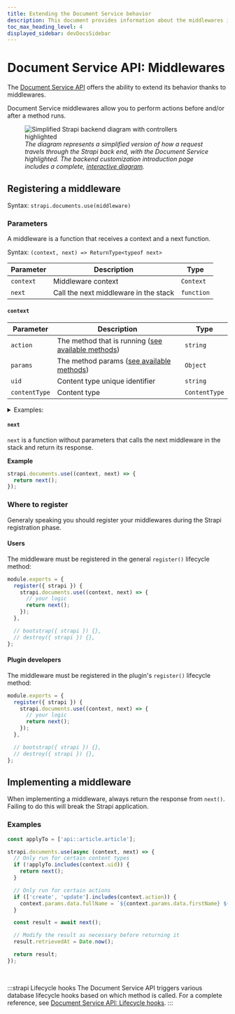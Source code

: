 ```yaml
---
title: Extending the Document Service behavior
description: This document provides information about the middlewares in the Document Service API.
toc_max_heading_level: 4
displayed_sidebar: devDocsSidebar
---
```


# Document Service API: Middlewares

The [Document Service API](/dev-docs/api/document-service) offers the ability to extend its behavior thanks to middlewares.

Document Service middlewares allow you to perform actions before and/or after a method runs.

<figure style={{width: '100%', margin: '0'}}>
  <img src="/img/assets/backend-customization/diagram-controllers-services.png" alt="Simplified Strapi backend diagram with controllers highlighted" />
  <em><figcaption style={{fontSize: '12px'}}>The diagram represents a simplified version of how a request travels through the Strapi back end, with the Document Service highlighted. The backend customization introduction page includes a complete, <a href="/dev-docs/backend-customization#interactive-diagram">interactive diagram</a>.</figcaption></em>
</figure>

## Registering a middleware

Syntax: `strapi.documents.use(middleware)`

### Parameters

A middleware is a function that receives a context and a next function.

Syntax: `(context, next) => ReturnType<typeof next>`

| Parameter | Description                           | Type       |
|-----------|---------------------------------------|------------|
| `context` | Middleware context                    | `Context`  |
| `next`    | Call the next middleware in the stack | `function` |

#### `context`

| Parameter     | Description                                                                          | Type          |
|---------------|--------------------------------------------------------------------------------------|---------------|
| `action`      | The method that is running ([see available methods](/dev-docs/api/document-service)) | `string`      |
| `params`      | The method params ([see available methods](/dev-docs/api/document-service))          | `Object`      |
| `uid`         | Content type unique identifier                                                       | `string`      |
| `contentType` | Content type                                                                         | `ContentType` |

<details>
<summary>Examples:</summary>

The following examples show what `context` might include depending on the method called:

<Tabs>


<TabItem value="find-one" label="findOne">

```js
{
  uid: "api::restaurant.restaurant",
  contentType: {
    kind: "collectionType",
    collectionName: "restaurants",
    info: {
      singularName: "restaurant",
      pluralName: "restaurants",
      displayName: "restaurant"
    },
    options: {
      draftAndPublish: true
    },
    pluginOptions: {},
    attributes: {
      name: { /*...*/ },
      description: { /*...*/ },
      createdAt: { /*...*/ },
      updatedAt: { /*...*/ },
      publishedAt: { /*...*/ },
      createdBy: { /*...*/ },
      updatedBy: { /*...*/ },
      locale: { /*...*/ },
    },
    apiName: "restaurant",
    globalId: "Restaurants",
    uid: "api::restaurant.restaurant",
    modelType: "contentType",
    modelName: "restaurant",
    actions: { /*...*/ },
    lifecycles: { /*...*/ },
  },
  action: "findOne",
  params: {
    documentId: 'hp7hjvrbt8rcgkmabntu0aoq',
    locale: undefined,
    status: "publish"
    populate: { /*...*/ },
  }
}
```

</TabItem>

<TabItem value="find-many" label="findMany">

```js
{
  uid: "api::restaurant.restaurant",
  contentType: {
    kind: "collectionType",
    collectionName: "restaurants",
    info: {
      singularName: "restaurant",
      pluralName: "restaurants",
      displayName: "restaurant"
    },
    options: {
      draftAndPublish: true
    },
    pluginOptions: {},
    attributes: {
      name: { /*...*/ },
      description: { /*...*/ },
      createdAt: { /*...*/ },
      updatedAt: { /*...*/ },
      publishedAt: { /*...*/ },
      createdBy: { /*...*/ },
      updatedBy: { /*...*/ },
      locale: { /*...*/ },
    },
    apiName: "restaurant",
    globalId: "Restaurants",
    uid: "api::restaurant.restaurant",
    modelType: "contentType",
    modelName: "restaurant",
    actions: { /*...*/ },
    lifecycles: { /*...*/ },
  },
  action: "findMany",
  params: {
    filters: { /*...*/ },
    status: "draft",
    locale: null,
    fields: ['name', 'description'],
  }
}
```

</TabItem>

<TabItem value="create" label="create">

```js
{
  uid: "api::restaurant.restaurant",
  contentType: {
    kind: "collectionType",
    collectionName: "restaurants",
    info: {
      singularName: "restaurant",
      pluralName: "restaurants",
      displayName: "restaurant"
    },
    options: {
      draftAndPublish: true
    },
    pluginOptions: {},
    attributes: {
      name: { /*...*/ },
      description: { /*...*/ },
      createdAt: { /*...*/ },
      updatedAt: { /*...*/ },
      publishedAt: { /*...*/ },
      createdBy: { /*...*/ },
      updatedBy: { /*...*/ },
      locale: { /*...*/ },
    },
    apiName: "restaurant",
    globalId: "Restaurants",
    uid: "api::restaurant.restaurant",
    modelType: "contentType",
    modelName: "restaurant",
    actions: { /*...*/ },
    lifecycles: { /*...*/ },
  },
  action: "create",
  params: {
    data: { /*...*/ },
    status: "draft",
    populate: { /*...*/ },
  }
}
```

</TabItem>

<TabItem value="update" label="update">

```js
{
  uid: "api::restaurant.restaurant",
  contentType: {
    kind: "collectionType",
    collectionName: "restaurants",
    info: {
      singularName: "restaurant",
      pluralName: "restaurants",
      displayName: "restaurant"
    },
    options: {
      draftAndPublish: true
    },
    pluginOptions: {},
    attributes: {
      name: { /*...*/ },
      description: { /*...*/ },
      createdAt: { /*...*/ },
      updatedAt: { /*...*/ },
      publishedAt: { /*...*/ },
      createdBy: { /*...*/ },
      updatedBy: { /*...*/ },
      locale: { /*...*/ },
    },
    apiName: "restaurant",
    globalId: "Restaurants",
    uid: "api::restaurant.restaurant",
    modelType: "contentType",
    modelName: "restaurant",
    actions: { /*...*/ },
    lifecycles: { /*...*/ },
  },
  action: "update",
  params: {
    data: { /*...*/ },
    documentId: 'hp7hjvrbt8rcgkmabntu0aoq',
    locale: undefined,
    status: "draft"
    populate: { /*...*/ },
  }
}
```

</TabItem>

<TabItem value="delete" label="delete">

```js
{
  uid: "api::restaurant.restaurant",
  contentType: {
    kind: "collectionType",
    collectionName: "restaurants",
    info: {
      singularName: "restaurant",
      pluralName: "restaurants",
      displayName: "restaurant"
    },
    options: {
      draftAndPublish: true
    },
    pluginOptions: {},
    attributes: {
      name: { /*...*/ },
      description: { /*...*/ },
      createdAt: { /*...*/ },
      updatedAt: { /*...*/ },
      publishedAt: { /*...*/ },
      createdBy: { /*...*/ },
      updatedBy: { /*...*/ },
      locale: { /*...*/ },
    },
    apiName: "restaurant",
    globalId: "Restaurants",
    uid: "api::restaurant.restaurant",
    modelType: "contentType",
    modelName: "restaurant",
    actions: { /*...*/ },
    lifecycles: { /*...*/ },
  },
  action: "delete",
  params: {
    data: { /*...*/ },
    documentId: 'hp7hjvrbt8rcgkmabntu0aoq',
    locale: "*",
    populate: { /*...*/ },
  }
}
```

</TabItem>
</Tabs>
</details>

#### `next`

`next` is a function without parameters that calls the next middleware in the stack and return its response.

**Example**

```js
strapi.documents.use((context, next) => {
  return next();
});
```

### Where to register

Generaly speaking you should register your middlewares during the Strapi registration phase.

#### Users

The middleware must be registered in the general `register()` lifecycle method:

```js title="/src/index.js|ts"
module.exports = {
  register({ strapi }) {
    strapi.documents.use((context, next) => {
      // your logic
      return next();
    });
  },

  // bootstrap({ strapi }) {},
  // destroy({ strapi }) {},
};
```

#### Plugin developers

The middleware must be registered in the plugin's `register()` lifecycle method:

```js title="/(plugin-root-folder)/strapi-server.js|ts"
module.exports = {
  register({ strapi }) {
    strapi.documents.use((context, next) => {
      // your logic
      return next();
    });
  },

  // bootstrap({ strapi }) {},
  // destroy({ strapi }) {},
};
```

## Implementing a middleware

When implementing a middleware, always return the response from `next()`.
Failing to do this will break the Strapi application.

### Examples

```js
const applyTo = ['api::article.article'];

strapi.documents.use(async (context, next) => {
  // Only run for certain content types
  if (!applyTo.includes(context.uid)) {
    return next();
  }

  // Only run for certain actions
  if (['create', 'update'].includes(context.action)) {
    context.params.data.fullName = `${context.params.data.firstName} ${context.params.data.lastName}`;
  }

  const result = await next();

  // Modify the result as necessary before returning it
  result.retrievedAt = Date.now();

  return result;
});
```

<br/>

:::strapi Lifecycle hooks
The Document Service API triggers various database lifecycle hooks based on which method is called. For a complete reference, see [Document Service API: Lifecycle hooks](/dev-docs/migration/v4-to-v5/breaking-changes/lifecycle-hooks-document-service#table).
:::
